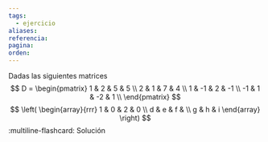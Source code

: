 ```yaml
---
tags:
  - ejercicio
aliases: 
referencia: 
pagina: 
orden:
---
```

Dadas las siguientes matrices
$$
D = \begin{pmatrix}
     1 &  2 &  5 &  5 \\
     2 &  1 &  7 &  4 \\
     1 & -1 &  2 & -1 \\
    -1 &  1 & -2 &  1 \\
\end{pmatrix}
$$
$$
\left(
\begin{array}{rrr}
1 & 0 & 2 & 0 \\
d & e & f & \\
g & h & i
\end{array}
\right)
$$
:multiline-flashcard:
Solución
